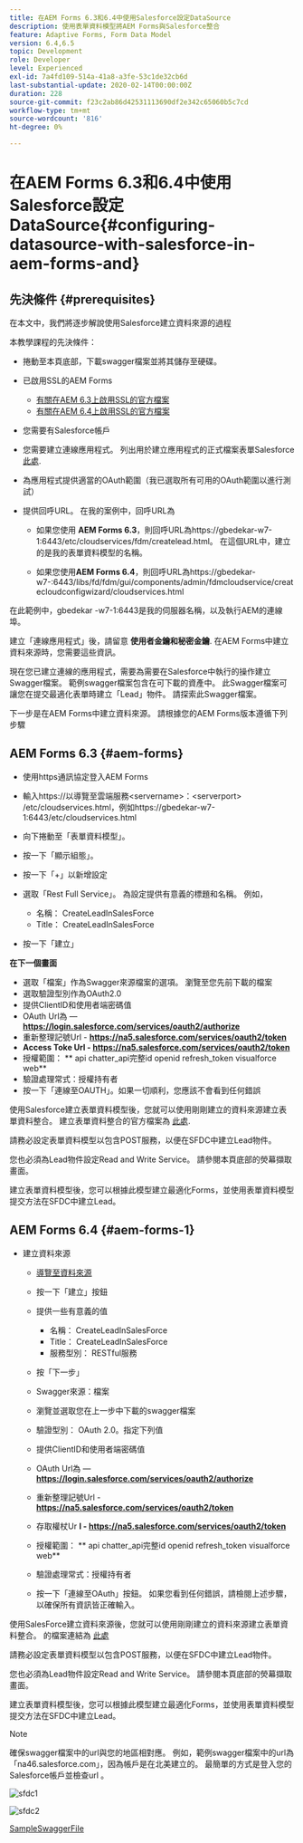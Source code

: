 ```yaml
---
title: 在AEM Forms 6.3和6.4中使用Salesforce設定DataSource
description: 使用表單資料模型將AEM Forms與Salesforce整合
feature: Adaptive Forms, Form Data Model
version: 6.4,6.5
topic: Development
role: Developer
level: Experienced
exl-id: 7a4fd109-514a-41a8-a3fe-53c1de32cb6d
last-substantial-update: 2020-02-14T00:00:00Z
duration: 228
source-git-commit: f23c2ab86d42531113690df2e342c65060b5c7cd
workflow-type: tm+mt
source-wordcount: '816'
ht-degree: 0%

---
```


# 在AEM Forms 6.3和6.4中使用Salesforce設定DataSource{#configuring-datasource-with-salesforce-in-aem-forms-and}

## 先決條件 {#prerequisites}

在本文中，我們將逐步解說使用Salesforce建立資料來源的過程

本教學課程的先決條件：

* 捲動至本頁底部，下載swagger檔案並將其儲存至硬碟。
* 已啟用SSL的AEM Forms

   * [有關在AEM 6.3上啟用SSL的官方檔案](https://helpx.adobe.com/experience-manager/6-3/sites/administering/using/ssl-by-default.html)
   * [有關在AEM 6.4上啟用SSL的官方檔案](https://helpx.adobe.com/experience-manager/6-4/sites/administering/using/ssl-by-default.html)

* 您需要有Salesforce帳戶
* 您需要建立連線應用程式。 列出用於建立應用程式的正式檔案表單Salesforce [此處](https://help.salesforce.com/articleView?id=connected_app_create.htm&amp;type=0).
* 為應用程式提供適當的OAuth範圍（我已選取所有可用的OAuth範圍以進行測試）
* 提供回呼URL。 在我的案例中，回呼URL為

   * 如果您使用 **AEM Forms 6.3**，則回呼URL為https://gbedekar-w7-1:6443/etc/cloudservices/fdm/createlead.html。 在這個URL中，建立的是我的表單資料模型的名稱。

   * 如果您使用**AEM Forms 6.4**，則回呼URL為https://gbedekar-w7-:6443/libs/fd/fdm/gui/components/admin/fdmcloudservice/createcloudconfigwizard/cloudservices.html

在此範例中，gbedekar -w7-1:6443是我的伺服器名稱，以及執行AEM的連線埠。

建立「連線應用程式」後，請留意 **使用者金鑰和秘密金鑰**. 在AEM Forms中建立資料來源時，您需要這些資訊。

現在您已建立連線的應用程式，需要為需要在Salesforce中執行的操作建立Swagger檔案。 範例swagger檔案包含在可下載的資產中。 此Swagger檔案可讓您在提交最適化表單時建立「Lead」物件。 請探索此Swagger檔案。

下一步是在AEM Forms中建立資料來源。 請根據您的AEM Forms版本遵循下列步驟

## AEM Forms 6.3 {#aem-forms}

* 使用https通訊協定登入AEM Forms
* 輸入https://以導覽至雲端服務&lt;servername>：&lt;serverport> /etc/cloudservices.html，例如https://gbedekar-w7-1:6443/etc/cloudservices.html
* 向下捲動至「表單資料模型」。
* 按一下「顯示組態」。
* 按一下「+」以新增設定
* 選取「Rest Full Service」。 為設定提供有意義的標題和名稱。 例如，

   * 名稱： CreateLeadInSalesForce
   * Title： CreateLeadInSalesForce

* 按一下「建立」

**在下一個畫面**

* 選取「檔案」作為Swagger來源檔案的選項。 瀏覽至您先前下載的檔案
* 選取驗證型別作為OAuth2.0
* 提供ClientID和使用者端密碼值
* OAuth Url為 —  **https://login.salesforce.com/services/oauth2/authorize**
* 重新整理記號Url - **https://na5.salesforce.com/services/oauth2/token**
* **Access Toke Url - https://na5.salesforce.com/services/oauth2/token**
* 授權範圍： ** api chatter_api完整id openid refresh_token visualforce web**
* 驗證處理常式：授權持有者
* 按一下「連線至OAUTH」。如果一切順利，您應該不會看到任何錯誤

使用Salesforce建立表單資料模型後，您就可以使用剛剛建立的資料來源建立表單資料整合。 建立表單資料整合的官方檔案為 [此處](https://helpx.adobe.com/aem-forms/6-3/data-integration.html).

請務必設定表單資料模型以包含POST服務，以便在SFDC中建立Lead物件。

您也必須為Lead物件設定Read and Write Service。 請參閱本頁底部的熒幕擷取畫面。

建立表單資料模型後，您可以根據此模型建立最適化Forms，並使用表單資料模型提交方法在SFDC中建立Lead。

## AEM Forms 6.4 {#aem-forms-1}

* 建立資料來源

   * [導覽至資料來源](http://localhost:4502/libs/fd/fdm/gui/components/admin/fdmcloudservice/fdm.html/conf/global)

   * 按一下「建立」按鈕
   * 提供一些有意義的值

      * 名稱： CreateLeadInSalesForce
      * Title： CreateLeadInSalesForce
      * 服務型別： RESTful服務

   * 按「下一步」
   * Swagger來源：檔案
   * 瀏覽並選取您在上一步中下載的swagger檔案
   * 驗證型別： OAuth 2.0。指定下列值
   * 提供ClientID和使用者端密碼值
   * OAuth Url為 —  **https://login.salesforce.com/services/oauth2/authorize**
   * 重新整理記號Url - **https://na5.salesforce.com/services/oauth2/token**
   * 存取權杖Ur **l - https://na5.salesforce.com/services/oauth2/token**
   * 授權範圍： ** api chatter_api完整id openid refresh_token visualforce web**
   * 驗證處理常式：授權持有者
   * 按一下「連線至OAuth」按鈕。 如果您看到任何錯誤，請檢閱上述步驟，以確保所有資訊皆正確輸入。

使用SalesForce建立資料來源後，您就可以使用剛剛建立的資料來源建立表單資料整合。 的檔案連結為 [此處](https://helpx.adobe.com/experience-manager/6-4/forms/using/create-form-data-models.html)

請務必設定表單資料模型以包含POST服務，以便在SFDC中建立Lead物件。

您也必須為Lead物件設定Read and Write Service。 請參閱本頁底部的熒幕擷取畫面。

建立表單資料模型後，您可以根據此模型建立最適化Forms，並使用表單資料模型提交方法在SFDC中建立Lead。

>[!NOTE]
>
>確保swagger檔案中的url與您的地區相對應。 例如，範例swagger檔案中的url為「na46.salesforce.com」，因為帳戶是在北美建立的。 最簡單的方式是登入您的Salesforce帳戶並檢查url 。

![sfdc1](assets/sfdc1.gif)

![sfdc2](assets/sfdc2.png)

[SampleSwaggerFile](assets/swagger-sales-force-lead.json)

